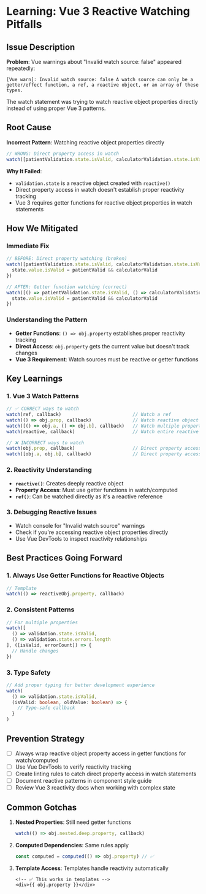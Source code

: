 # Learning: Vue 3 Reactive Watching Pitfalls

## Issue Description

**Problem**: Vue warnings about "Invalid watch source: false" appeared repeatedly:
```
[Vue warn]: Invalid watch source: false A watch source can only be a getter/effect function, a ref, a reactive object, or an array of these types.
```

The watch statement was trying to watch reactive object properties directly instead of using proper Vue 3 patterns.

## Root Cause

**Incorrect Pattern**: Watching reactive object properties directly
```typescript
// WRONG: Direct property access in watch
watch([patientValidation.state.isValid, calculatorValidation.state.isValid], ...)
```

**Why It Failed**:
- `validation.state` is a reactive object created with `reactive()`
- Direct property access in watch doesn't establish proper reactivity tracking
- Vue 3 requires getter functions for reactive object properties in watch statements

## How We Mitigated

### Immediate Fix
```typescript
// BEFORE: Direct property watching (broken)
watch([patientValidation.state.isValid, calculatorValidation.state.isValid], ([patientValid, calculatorValid]) => {
  state.value.isValid = patientValid && calculatorValid
})

// AFTER: Getter function watching (correct)
watch([() => patientValidation.state.isValid, () => calculatorValidation.state.isValid], ([patientValid, calculatorValid]) => {
  state.value.isValid = patientValid && calculatorValid
})
```

### Understanding the Pattern
- **Getter Functions**: `() => obj.property` establishes proper reactivity tracking
- **Direct Access**: `obj.property` gets the current value but doesn't track changes
- **Vue 3 Requirement**: Watch sources must be reactive or getter functions

## Key Learnings

### 1. Vue 3 Watch Patterns
```typescript
// ✅ CORRECT ways to watch
watch(ref, callback)                          // Watch a ref
watch(() => obj.prop, callback)               // Watch reactive object property
watch([() => obj.a, () => obj.b], callback)   // Watch multiple properties
watch(reactive, callback)                     // Watch entire reactive object

// ❌ INCORRECT ways to watch
watch(obj.prop, callback)                     // Direct property access
watch([obj.a, obj.b], callback)               // Direct property access in array
```

### 2. Reactivity Understanding
- **`reactive()`**: Creates deeply reactive object
- **Property Access**: Must use getter functions in watch/computed
- **`ref()`**: Can be watched directly as it's a reactive reference

### 3. Debugging Reactive Issues
- Watch console for "Invalid watch source" warnings
- Check if you're accessing reactive object properties directly
- Use Vue DevTools to inspect reactivity relationships

## Best Practices Going Forward

### 1. Always Use Getter Functions for Reactive Objects
```typescript
// Template
watch(() => reactiveObj.property, callback)
```

### 2. Consistent Patterns
```typescript
// For multiple properties
watch([
  () => validation.state.isValid,
  () => validation.state.errors.length
], ([isValid, errorCount]) => {
  // Handle changes
})
```

### 3. Type Safety
```typescript
// Add proper typing for better development experience
watch(
  () => validation.state.isValid,
  (isValid: boolean, oldValue: boolean) => {
    // Type-safe callback
  }
)
```

## Prevention Strategy

- [ ] Always wrap reactive object property access in getter functions for watch/computed
- [ ] Use Vue DevTools to verify reactivity tracking
- [ ] Create linting rules to catch direct property access in watch statements
- [ ] Document reactive patterns in component style guide
- [ ] Review Vue 3 reactivity docs when working with complex state

## Common Gotchas

1. **Nested Properties**: Still need getter functions
   ```typescript
   watch(() => obj.nested.deep.property, callback)
   ```

2. **Computed Dependencies**: Same rules apply
   ```typescript
   const computed = computed(() => obj.property) // ✅
   ```

3. **Template Access**: Templates handle reactivity automatically
   ```vue
   <!-- ✅ This works in templates -->
   <div>{{ obj.property }}</div>
   ```